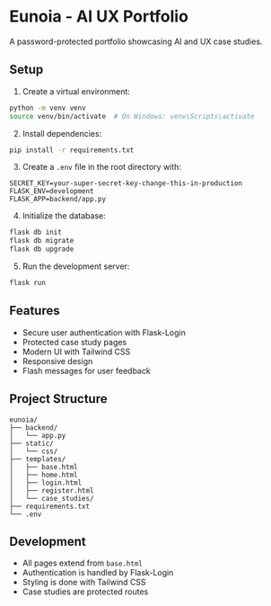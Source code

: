 # Eunoia - AI UX Portfolio

A password-protected portfolio showcasing AI and UX case studies.

## Setup

1. Create a virtual environment:
```bash
python -m venv venv
source venv/bin/activate  # On Windows: venv\Scripts\activate
```

2. Install dependencies:
```bash
pip install -r requirements.txt
```

3. Create a `.env` file in the root directory with:
```
SECRET_KEY=your-super-secret-key-change-this-in-production
FLASK_ENV=development
FLASK_APP=backend/app.py
```

4. Initialize the database:
```bash
flask db init
flask db migrate
flask db upgrade
```

5. Run the development server:
```bash
flask run
```

## Features

- Secure user authentication with Flask-Login
- Protected case study pages
- Modern UI with Tailwind CSS
- Responsive design
- Flash messages for user feedback

## Project Structure

```
eunoia/
├── backend/
│   └── app.py
├── static/
│   └── css/
├── templates/
│   ├── base.html
│   ├── home.html
│   ├── login.html
│   ├── register.html
│   └── case_studies/
├── requirements.txt
└── .env
```

## Development

- All pages extend from `base.html`
- Authentication is handled by Flask-Login
- Styling is done with Tailwind CSS
- Case studies are protected routes
